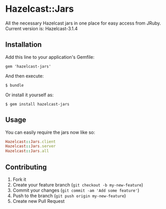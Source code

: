 # Hazelcast::Jars

All the necessary Hazelcast jars in one place for easy access from JRuby.
Current version is: Hazelcast-3.1.4

## Installation

Add this line to your application's Gemfile:

    gem 'hazelcast-jars'

And then execute:

    $ bundle

Or install it yourself as:

    $ gem install hazelcast-jars

## Usage

You can easily require the jars now like so:

````ruby
Hazelcast::Jars.client
Hazelcast::Jars.server
Hazelcast::Jars.all
````

## Contributing

1. Fork it
2. Create your feature branch (`git checkout -b my-new-feature`)
3. Commit your changes (`git commit -am 'Add some feature'`)
4. Push to the branch (`git push origin my-new-feature`)
5. Create new Pull Request
